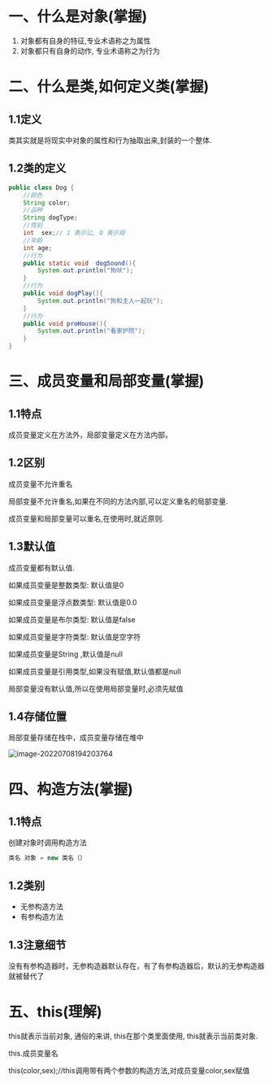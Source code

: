 # 一、什么是对象(掌握)

1. 对象都有自身的特征,专业术语称之为属性
2. 对象都只有自身的动作, 专业术语称之为行为



# 二、什么是类,如何定义类(掌握)

## 1.1定义

类其实就是将现实中对象的属性和行为抽取出来,封装的一个整体.

## 1.2类的定义

````java
public class Dog {
    //颜色
    String color;
    //品种
    String dogType;
    //性别
    int  sex;// 1 表示公, 0 表示母
    //年龄
    int age;
    //行为
    public static void  dogSound(){
        System.out.println("狗吠");
    }
    //行为
    public void dogPlay(){
        System.out.println("狗和主人一起玩");
    }
    //行为
    public void proHouse(){
        System.out.println("看家护院");
    }
}
````



# 三、成员变量和局部变量(掌握)

## 1.1特点

成员变量定义在方法外，局部变量定义在方法内部，

## 1.2区别

成员变量不允许重名

局部变量不允许重名,如果在不同的方法内部,可以定义重名的局部变量.

成员变量和局部变量可以重名,在使用时,就近原则.

## 1.3默认值

成员变量都有默认值.

如果成员变量是整数类型:  默认值是0

如果成员变量是浮点数类型:  默认值是0.0

如果成员变量是布尔类型:  默认值是false

如果成员变量是字符类型:  默认值是空字符

如果成员变量是String ,默认值是null

如果成员变量是引用类型,如果没有赋值,默认值都是null

局部变量没有默认值,所以在使用局部变量时,必须先赋值

## 1.4存储位置

局部变量存储在栈中，成员变量存储在堆中

![image-20220708194203764](C:\Users\岸\AppData\Roaming\Typora\typora-user-images\image-20220708194203764.png)



# 四、构造方法(掌握)

## 1.1特点

创建对象时调用构造方法

````java
类名 对象 = new 类名（）
````

## 1.2类别

* 无参构造方法
* 有参构造方法

## 1.3注意细节

没有有参构造器时，无参构造器默认存在，有了有参构造器后，默认的无参构造器就被替代了



# 五、this(理解)

this就表示当前对象, 通俗的来讲, this在那个类里面使用, this就表示当前类对象.

this.成员变量名

 this(color,sex);//this调用带有两个参数的构造方法,对成员变量color,sex赋值
